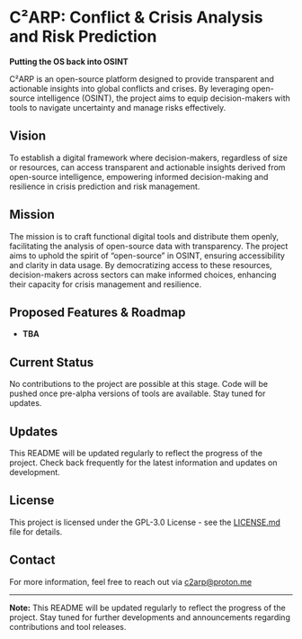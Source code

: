 # C²ARP: Conflict & Crisis Analysis and Risk Prediction

**Putting the OS back into OSINT**

C²ARP is an open-source platform designed to provide transparent and actionable insights into global conflicts and crises. By leveraging open-source intelligence (OSINT), the project aims to equip decision-makers with tools to navigate uncertainty and manage risks effectively.

## Vision
To establish a digital framework where decision-makers, regardless of size or resources, can access transparent and actionable insights derived from open-source intelligence, empowering informed decision-making and resilience in crisis prediction and risk management.

## Mission
The mission is to craft functional digital tools and distribute them openly, facilitating the analysis of open-source data with transparency. The project aims to uphold the spirit of “open-source” in OSINT, ensuring accessibility and clarity in data usage. By democratizing access to these resources, decision-makers across sectors can make informed choices, enhancing their capacity for crisis management and resilience.

## Proposed Features & Roadmap
- **TBA**

## Current Status
No contributions to the project are possible at this stage. Code will be pushed once pre-alpha versions of tools are available. Stay tuned for updates.

## Updates
This README will be updated regularly to reflect the progress of the project. Check back frequently for the latest information and updates on development.

## License
This project is licensed under the GPL-3.0 License - see the [LICENSE.md](LICENSE.md) file for details.

## Contact
For more information, feel free to reach out via c2arp@proton.me

---

**Note:** This README will be updated regularly to reflect the progress of the project. Stay tuned for further developments and announcements regarding contributions and tool releases.
